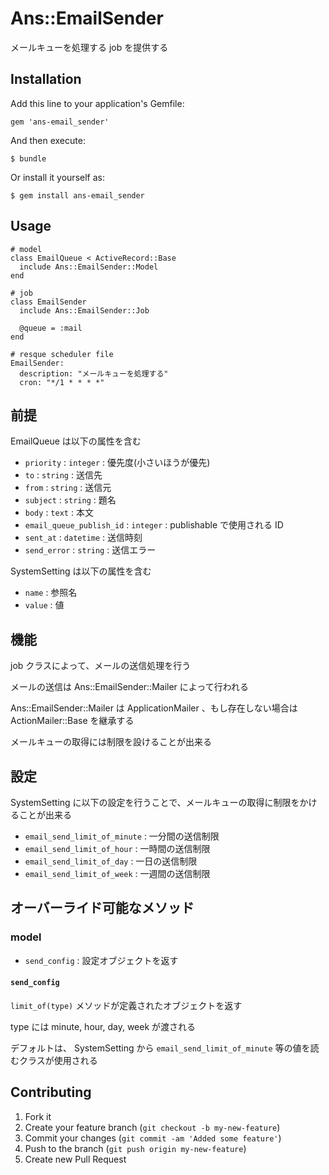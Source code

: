 # Ans::EmailSender

メールキューを処理する job を提供する

## Installation

Add this line to your application's Gemfile:

    gem 'ans-email_sender'

And then execute:

    $ bundle

Or install it yourself as:

    $ gem install ans-email_sender

## Usage

    # model
    class EmailQueue < ActiveRecord::Base
      include Ans::EmailSender::Model
    end

    # job
    class EmailSender
      include Ans::EmailSender::Job

      @queue = :mail
    end

    # resque scheduler file
    EmailSender:
      description: "メールキューを処理する"
      cron: "*/1 * * * *"

## 前提

EmailQueue は以下の属性を含む

* `priority` : `integer` : 優先度(小さいほうが優先)
* `to` : `string` : 送信先
* `from` : `string` : 送信元
* `subject` : `string` : 題名
* `body` : `text` : 本文
* `email_queue_publish_id` : `integer` : publishable で使用される ID
* `sent_at` : `datetime` : 送信時刻
* `send_error` : `string` : 送信エラー

SystemSetting は以下の属性を含む

* `name` : 参照名
* `value` : 値

## 機能

job クラスによって、メールの送信処理を行う

メールの送信は Ans::EmailSender::Mailer によって行われる

Ans::EmailSender::Mailer は ApplicationMailer 、もし存在しない場合は ActionMailer::Base を継承する

メールキューの取得には制限を設けることが出来る

## 設定

SystemSetting に以下の設定を行うことで、メールキューの取得に制限をかけることが出来る

* `email_send_limit_of_minute` : 一分間の送信制限
* `email_send_limit_of_hour` : 一時間の送信制限
* `email_send_limit_of_day` : 一日の送信制限
* `email_send_limit_of_week` : 一週間の送信制限

## オーバーライド可能なメソッド

### model

* `send_config` : 設定オブジェクトを返す

#### `send_config`

`limit_of(type)` メソッドが定義されたオブジェクトを返す

type には minute, hour, day, week が渡される

デフォルトは、 SystemSetting から `email_send_limit_of_minute` 等の値を読むクラスが使用される

## Contributing

1. Fork it
2. Create your feature branch (`git checkout -b my-new-feature`)
3. Commit your changes (`git commit -am 'Added some feature'`)
4. Push to the branch (`git push origin my-new-feature`)
5. Create new Pull Request

